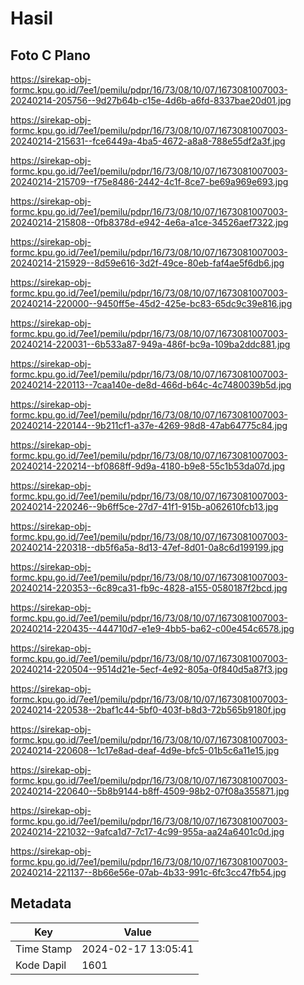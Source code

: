 # Hasil

## Foto C Plano

https://sirekap-obj-formc.kpu.go.id/7ee1/pemilu/pdpr/16/73/08/10/07/1673081007003-20240214-205756--9d27b64b-c15e-4d6b-a6fd-8337bae20d01.jpg

https://sirekap-obj-formc.kpu.go.id/7ee1/pemilu/pdpr/16/73/08/10/07/1673081007003-20240214-215631--fce6449a-4ba5-4672-a8a8-788e55df2a3f.jpg

https://sirekap-obj-formc.kpu.go.id/7ee1/pemilu/pdpr/16/73/08/10/07/1673081007003-20240214-215709--f75e8486-2442-4c1f-8ce7-be69a969e693.jpg

https://sirekap-obj-formc.kpu.go.id/7ee1/pemilu/pdpr/16/73/08/10/07/1673081007003-20240214-215808--0fb8378d-e942-4e6a-a1ce-34526aef7322.jpg

https://sirekap-obj-formc.kpu.go.id/7ee1/pemilu/pdpr/16/73/08/10/07/1673081007003-20240214-215929--8d59e616-3d2f-49ce-80eb-faf4ae5f6db6.jpg

https://sirekap-obj-formc.kpu.go.id/7ee1/pemilu/pdpr/16/73/08/10/07/1673081007003-20240214-220000--9450ff5e-45d2-425e-bc83-65dc9c39e816.jpg

https://sirekap-obj-formc.kpu.go.id/7ee1/pemilu/pdpr/16/73/08/10/07/1673081007003-20240214-220031--6b533a87-949a-486f-bc9a-109ba2ddc881.jpg

https://sirekap-obj-formc.kpu.go.id/7ee1/pemilu/pdpr/16/73/08/10/07/1673081007003-20240214-220113--7caa140e-de8d-466d-b64c-4c7480039b5d.jpg

https://sirekap-obj-formc.kpu.go.id/7ee1/pemilu/pdpr/16/73/08/10/07/1673081007003-20240214-220144--9b211cf1-a37e-4269-98d8-47ab64775c84.jpg

https://sirekap-obj-formc.kpu.go.id/7ee1/pemilu/pdpr/16/73/08/10/07/1673081007003-20240214-220214--bf0868ff-9d9a-4180-b9e8-55c1b53da07d.jpg

https://sirekap-obj-formc.kpu.go.id/7ee1/pemilu/pdpr/16/73/08/10/07/1673081007003-20240214-220246--9b6ff5ce-27d7-41f1-915b-a062610fcb13.jpg

https://sirekap-obj-formc.kpu.go.id/7ee1/pemilu/pdpr/16/73/08/10/07/1673081007003-20240214-220318--db5f6a5a-8d13-47ef-8d01-0a8c6d199199.jpg

https://sirekap-obj-formc.kpu.go.id/7ee1/pemilu/pdpr/16/73/08/10/07/1673081007003-20240214-220353--6c89ca31-fb9c-4828-a155-0580187f2bcd.jpg

https://sirekap-obj-formc.kpu.go.id/7ee1/pemilu/pdpr/16/73/08/10/07/1673081007003-20240214-220435--444710d7-e1e9-4bb5-ba62-c00e454c6578.jpg

https://sirekap-obj-formc.kpu.go.id/7ee1/pemilu/pdpr/16/73/08/10/07/1673081007003-20240214-220504--9514d21e-5ecf-4e92-805a-0f840d5a87f3.jpg

https://sirekap-obj-formc.kpu.go.id/7ee1/pemilu/pdpr/16/73/08/10/07/1673081007003-20240214-220538--2baf1c44-5bf0-403f-b8d3-72b565b9180f.jpg

https://sirekap-obj-formc.kpu.go.id/7ee1/pemilu/pdpr/16/73/08/10/07/1673081007003-20240214-220608--1c17e8ad-deaf-4d9e-bfc5-01b5c6a11e15.jpg

https://sirekap-obj-formc.kpu.go.id/7ee1/pemilu/pdpr/16/73/08/10/07/1673081007003-20240214-220640--5b8b9144-b8ff-4509-98b2-07f08a355871.jpg

https://sirekap-obj-formc.kpu.go.id/7ee1/pemilu/pdpr/16/73/08/10/07/1673081007003-20240214-221032--9afca1d7-7c17-4c99-955a-aa24a6401c0d.jpg

https://sirekap-obj-formc.kpu.go.id/7ee1/pemilu/pdpr/16/73/08/10/07/1673081007003-20240214-221137--8b66e56e-07ab-4b33-991c-6fc3cc47fb54.jpg


## Metadata

| Key        | Value               |
| ---------- | ------------------- |
| Time Stamp | 2024-02-17 13:05:41 |
| Kode Dapil | 1601                |



